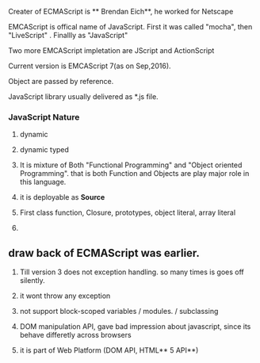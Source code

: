 Creater of ECMAScript is ** Brendan Eich**, he worked for Netscape

EMCAScript is offical name of JavaScript. First it was called "mocha", then "LiveScript" . Finallly as "JavaScript"

Two more EMCAScript impletation are JScript and ActionScript

Current version is EMCAScript 7\(as on Sep,2016\).

Object are passed by reference.

JavaScript library usually delivered as \*.js file.

### JavaScript Nature

1. dynamic

2. dynamic typed

3. It is mixture of Both "Functional Programming" and "Object oriented Programming". that is both Function and Objects are play major role in this language.

4. it is deployable as **Source**

5. First class function, Closure, prototypes, object literal, array literal

6. 

## draw back of ECMAScript was earlier.

1. Till version 3 does not exception handling. so many times is goes off silently.

2. it wont throw any exception

3. not support block-scoped variables \/ modules. \/ subclassing

4. DOM manipulation API,  gave bad impression about javascript, since its behave differetly across browsers

5. it is part of Web Platform \(DOM API, HTML** 5 API**\)


### 

